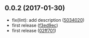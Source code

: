 <a name="0.0.2"></a>
## 0.0.2 (2017-01-30)

* fix(lint): add description ([5034020](https://github.com/mderrier/eslint-config-lls/commit/5034020))
* first release ([f3ed9ec](https://github.com/mderrier/eslint-config-lls/commit/f3ed9ec))
* first release ([02ff701](https://github.com/mderrier/eslint-config-lls/commit/02ff701))



